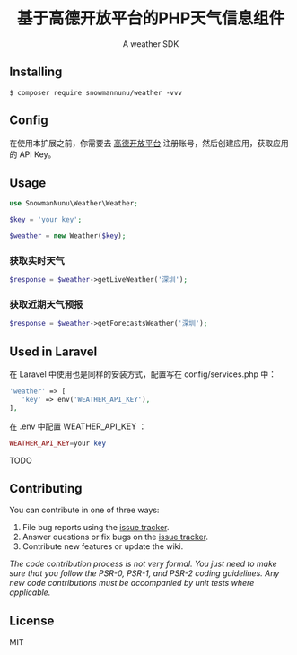<h1 align="center">基于高德开放平台的PHP天气信息组件 </h1>

<p align="center">A weather SDK</p>


## Installing

```shell
$ composer require snowmannunu/weather -vvv
```

## Config

在使用本扩展之前，你需要去 [高德开放平台](https://lbs.amap.com/ "高德开放平台") 注册账号，然后创建应用，获取应用的 API Key。


## Usage

```php
use SnowmanNunu\Weather\Weather;

$key = 'your key';

$weather = new Weather($key);

```
### 获取实时天气
```php
$response = $weather->getLiveWeather('深圳');
```

### 获取近期天气预报
```php
$response = $weather->getForecastsWeather('深圳');

```

## Used in Laravel

在 Laravel 中使用也是同样的安装方式，配置写在 config/services.php 中：
```php
'weather' => [
   'key' => env('WEATHER_API_KEY'),
],
```
在 .env 中配置 WEATHER_API_KEY ：
```php
WEATHER_API_KEY=your key
```

TODO

## Contributing

You can contribute in one of three ways:

1. File bug reports using the [issue tracker](https://github.com/snowmannunu/weather/issues).
2. Answer questions or fix bugs on the [issue tracker](https://github.com/snowmannunu/weather/issues).
3. Contribute new features or update the wiki.

_The code contribution process is not very formal. You just need to make sure that you follow the PSR-0, PSR-1, and PSR-2 coding guidelines. Any new code contributions must be accompanied by unit tests where applicable._

## License

MIT